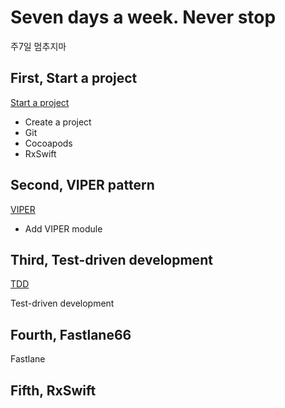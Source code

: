 # Seven days a week. Never stop

주7일 멈추지마

## First, Start a project

[Start a project](Documents/01.startaproject.md)

- Create a project
- Git
- Cocoapods
- RxSwift

## Second, VIPER pattern

[VIPER](Documents/02.viper.md)

- Add VIPER module

## Third, Test-driven development

[TDD](Documents/03.tdd.md)

Test-driven development

## Fourth, Fastlane66

Fastlane

## Fifth, RxSwift
